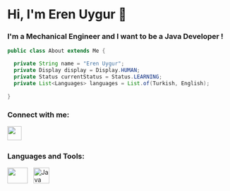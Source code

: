 # Hi, I'm Eren Uygur 👋

### I'm a Mechanical Engineer and I want to be a Java Developer ! 

```Java
public class About extends Me { 

  private String name = "Eren Uygur";
  private Display display = Display.HUMAN;
  private Status currentStatus = Status.LEARNING;
  private List<Languages> languages = List.of(Turkish, English);
  
}
```

### Connect with me:
<p align="left"><a href="https://www.linkedin.com/in/erenuygur/" target="_blank" rel="noreferrer"><img src="https://raw.githubusercontent.com/danielcranney/readme-generator/main/public/icons/socials/linkedin.svg" width="32" height="32" /></a>&nbsp&nbsp&nbsp&nbsp&nbsp
</p>

### Languages and Tools:
<p align="left">

<img align="left" height="36" width="46px" src="https://user-images.githubusercontent.com/3369400/139447912-e0f43f33-6d9f-45f8-be46-2df5bbc91289.png" style="padding-right:10px;" />
<a href="https://www.oracle.com/java/" target="_blank" rel="noreferrer"><img src="https://raw.githubusercontent.com/danielcranney/readme-generator/main/public/icons/skills/java-colored.svg" width="36" height="36" alt="Java" /></a>
</p>

<br />
<br />


